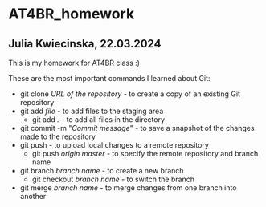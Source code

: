 # AT4BR_homework
## Julia Kwiecinska, 22.03.2024

This is my homework for AT4BR class :)


These are the most important commands I learned about Git:
- git clone *URL of the repository* - to create a copy of an existing Git repository
- git add *file* - to add files to the staging area
    - git add *.* - to add all files in the directory
- git commit -m "*Commit message*" - to save a snapshot of the changes made to the repository
- git push - to upload local changes to a remote repository 
    - git push *origin master* - to specify the remote repository and branch name
- git branch *branch name* - to create a new branch
    - git  checkout *branch name* - to switch the branch
- git merge *branch name* - to merge changes from one branch into another 